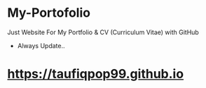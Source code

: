 # My-Portofolio
Just Website For My Portfolio & CV (Curriculum Vitae) with GitHub
- Always Update..

# https://taufiqpop99.github.io
